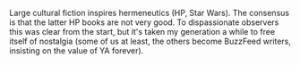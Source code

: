 Large cultural fiction inspires hermeneutics (HP, Star Wars).
The consensus is that the latter HP books are not very good. To dispassionate observers this was clear from the start, but it's taken my generation a while to free itself of nostalgia (some of us at least, the others become BuzzFeed writers, insisting on the value of YA forever).
